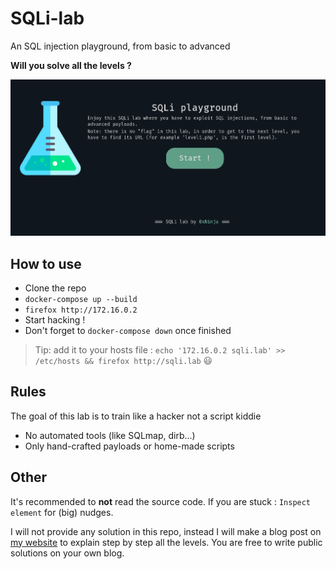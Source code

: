 # SQLi-lab
An SQL injection playground, from basic to advanced

**Will you solve all the levels ?**

![Homepage picture](static/index.png)

## How to use

* Clone the repo
* `docker-compose up --build`
* `firefox http://172.16.0.2`
* Start hacking !
* Don't forget to `docker-compose down` once finished

> Tip: add it to your hosts file : `echo '172.16.0.2 sqli.lab' >> /etc/hosts && firefox http://sqli.lab` :smiley:

## Rules

The goal of this lab is to train like a hacker not a script kiddie

* No automated tools (like SQLmap, dirb...)
* Only hand-crafted payloads or home-made scripts

## Other

It's recommended to **not** read the source code. If you are stuck : `Inspect element` for (big) nudges.

I will not provide any solution in this repo, instead I will make a blog post on [my website](https://0xninja.fr) to explain step by step all the levels. You are free to write public solutions on your own blog.


